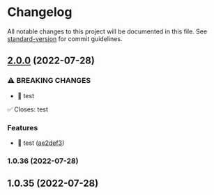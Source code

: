 # Changelog

All notable changes to this project will be documented in this file. See [standard-version](https://github.com/conventional-changelog/standard-version) for commit guidelines.

## [2.0.0](http://git.foxitreader.cn/html/axios/compare/v1.0.36...v2.0.0) (2022-07-28)


### ⚠ BREAKING CHANGES

* 🧨 test

✅ Closes: test

### Features

* 🎸 test ([ae2def3](http://git.foxitreader.cn/html/axios/commit/ae2def393a1aa5fd5d4d8665c9cb309ff4985b97))

### 1.0.36 (2022-07-28)

## 1.0.35 (2022-07-28)
